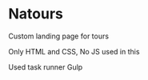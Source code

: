 # Natours

Custom landing page for tours

Only HTML and CSS, No JS used in this

Used task runner Gulp
